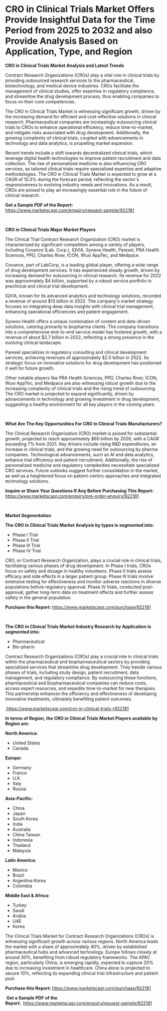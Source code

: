<p><h1>CRO in Clinical Trials Market Offers Provide Insightful Data for the Time Period from 2025 to 2032 and also Provide Analysis Based on Application, Type, and Region</h1></p><p><strong>CRO in Clinical Trials Market Analysis and Latest Trends</strong></p>
<p><p>Contract Research Organizations (CROs) play a vital role in clinical trials by providing outsourced research services to the pharmaceutical, biotechnology, and medical device industries. CROs facilitate the management of clinical studies, offer expertise in regulatory compliance, and streamline the drug development process, thus enabling companies to focus on their core competencies.</p><p>The CRO in Clinical Trials Market is witnessing significant growth, driven by the increasing demand for efficient and cost-effective solutions in clinical research. Pharmaceutical companies are increasingly outsourcing clinical trials to CROs to enhance operational efficiency, reduce time-to-market, and mitigate risks associated with drug development. Additionally, the growing complexity of clinical trials, coupled with advancements in technology and data analytics, is propelling market expansion.</p><p>Recent trends include a shift towards decentralized clinical trials, which leverage digital health technologies to improve patient recruitment and data collection. The rise of personalized medicine is also influencing CRO services, as tailored clinical trials require specialized expertise and adaptive methodologies. The CRO in Clinical Trials Market is expected to grow at a CAGR of 10.3% during the forecast period, reflecting the sector's responsiveness to evolving industry needs and innovations. As a result, CROs are poised to play an increasingly essential role in the future of clinical research.</p></p>
<p><strong>Get a Sample PDF of the Report:&nbsp;</strong> <a href="https://www.marketscagr.com/enquiry/request-sample/922181?utm_campaign=2660&utm_medium=2&utm_source=Github&utm_content=ia&utm_term=18042025&utm_id=cro-in-clinical-trials">https://www.marketscagr.com/enquiry/request-sample/922181</a></p>
<p>&nbsp;</p>
<p><strong>CRO in Clinical Trials Major Market Players</strong></p>
<p><p>The Clinical Trial Contract Research Organization (CRO) market is characterized by significant competition among a variety of players, including Covance (Lab. Corp.), IQVIA, Syneos Health, Parexel, PRA Health Sciences, PPD, Charles River, ICON, Wuxi AppTec, and Medpace. </p><p>Covance, part of LabCorp, is a leading global player, offering a wide range of drug development services. It has experienced steady growth, driven by increasing demand for outsourcing in clinical research. Its revenue for 2022 was approximately $4 billion, supported by a robust service portfolio in preclinical and clinical trial development.</p><p>IQVIA, known for its advanced analytics and technology solutions, recorded a revenue of around $13 billion in 2022. The company's market strategy focuses on integrating deep data insights with clinical trial management, enhancing operational efficiencies and patient engagement.</p><p>Syneos Health offers a unique combination of content and data-driven solutions, catering primarily to biopharma clients. The company transitions into a comprehensive end-to-end service model has fostered growth, with a revenue of about $2.7 billion in 2022, reflecting a strong presence in the evolving clinical landscape.</p><p>Parexel specializes in regulatory consulting and clinical development services, achieving revenues of approximately $2.5 billion in 2022. Its strategic focus on innovative solutions for drug development has positioned it well for future growth.</p><p>Other notable players like PRA Health Sciences, PPD, Charles River, ICON, Wuxi AppTec, and Medpace are also witnessing robust growth due to the increasing complexity of clinical trials and the rising trend of outsourcing. The CRO market is projected to expand significantly, driven by advancements in technology and growing investment in drug development, suggesting a healthy environment for all key players in the coming years.</p></p>
<p>&nbsp;</p>
<p><strong>What Are The Key Opportunities For CRO in Clinical Trials Manufacturers?</strong></p>
<p><p>The Clinical Research Organization (CRO) market is poised for substantial growth, projected to reach approximately $60 billion by 2026, with a CAGR exceeding 7% from 2021. Key drivers include rising R&D expenditures, an increase in clinical trials, and the growing need for outsourcing by pharma companies. Technological advancements, such as AI and data analytics, enhance trial efficiency and patient recruitment. Additionally, the rise of personalized medicine and regulatory complexities necessitate specialized CRO services. Future outlooks suggest further consolidation in the market, as well as a heightened focus on patient-centric approaches and integrated technology solutions.</p></p>
<p><strong>Inquire or Share Your Questions If Any Before Purchasing This Report:</strong> <a href="https://www.marketscagr.com/enquiry/pre-order-enquiry/922181?utm_campaign=2660&utm_medium=2&utm_source=Github&utm_content=ia&utm_term=18042025&utm_id=cro-in-clinical-trials">https://www.marketscagr.com/enquiry/pre-order-enquiry/922181</a></p>
<p>&nbsp;</p>
<p><strong>Market Segmentation</strong></p>
<p><strong>The CRO in Clinical Trials Market Analysis by types is segmented into:</strong></p>
<p><ul><li>Phase I Trial</li><li>Phase II Trial</li><li>Phase III Trial</li><li>Phase IV Trial</li></ul></p>
<p><p>CRO, or Contract Research Organization, plays a crucial role in clinical trials, facilitating various phases of drug development. In Phase I trials, CROs focus on safety and dosage in healthy volunteers. Phase II trials assess efficacy and side effects in a larger patient group. Phase III trials involve extensive testing for effectiveness and monitor adverse reactions in diverse populations before regulatory approval. Phase IV trials, conducted post-approval, gather long-term data on treatment effects and further assess safety in the general population.</p></p>
<p><strong>Purchase this Report:&nbsp;</strong><a href="https://www.marketscagr.com/purchase/922181?utm_campaign=2660&utm_medium=2&utm_source=Github&utm_content=ia&utm_term=18042025&utm_id=cro-in-clinical-trials">https://www.marketscagr.com/purchase/922181</a></p>
<p>&nbsp;</p>
<p><strong>The CRO in Clinical Trials Market Industry Research by Application is segmented into:</strong></p>
<p><ul><li>Pharmaceutical</li><li>Bio-pharm</li></ul></p>
<p><p>Contract Research Organizations (CROs) play a crucial role in clinical trials within the pharmaceutical and biopharmaceutical sectors by providing specialized services that streamline drug development. They handle various phases of trials, including study design, patient recruitment, data management, and regulatory compliance. By outsourcing these functions, pharmaceutical and biopharmaceutical companies can reduce costs, access expert resources, and expedite time-to-market for new therapies. This partnership enhances the efficiency and effectiveness of developing innovative treatments, ultimately benefiting patient outcomes.</p></p>
<p><a href="https://www.marketscagr.com/cro-in-clinical-trials-r922181?utm_campaign=2660&utm_medium=2&utm_source=Github&utm_content=ia&utm_term=18042025&utm_id=cro-in-clinical-trials">&nbsp;https://www.marketscagr.com/cro-in-clinical-trials-r922181</a></p>
<p><strong>In terms of Region, the CRO in Clinical Trials Market Players available by Region are:</strong></p>
<p>
    <p> <strong> North America: </strong>
        <ul>
            <li>United States</li>
            <li>Canada</li>
        </ul>
        </p> 
    <p> <strong> Europe: </strong>
        <ul>
            <li>Germany</li>
            <li>France</li>
            <li>U.K.</li>
            <li>Italy</li>
            <li>Russia</li>
        </ul>
        </p> 
    <p> <strong> Asia-Pacific: </strong>
        <ul>
            <li>China</li>
            <li>Japan</li>
            <li>South Korea</li>
            <li>India</li>
            <li>Australia</li>
            <li>China Taiwan</li>
            <li>Indonesia</li>
            <li>Thailand</li>
            <li>Malaysia</li>
        </ul>
        </p> 
    <p> <strong> Latin America: </strong>
        <ul>
            <li>Mexico</li>
            <li>Brazil</li>
            <li>Argentina Korea</li>
            <li>Colombia</li>
        </ul>
        </p> 
    <p> <strong> Middle East & Africa: </strong>
        <ul>
            <li>Turkey</li>
            <li>Saudi</li>
            <li>Arabia</li>
            <li>UAE</li>
            <li>Korea</li>
        </ul>
    </p>
    </p>
<p><p>The Clinical Trials Market for Contract Research Organizations (CROs) is witnessing significant growth across various regions. North America leads the market with a share of approximately 40%, driven by established pharmaceutical hubs and advanced technology. Europe follows closely at around 30%, benefiting from robust regulatory frameworks. The APAC region, particularly China, is emerging rapidly, expected to capture 20% due to increasing investment in healthcare. China alone is projected to secure 10%, reflecting its expanding clinical trial infrastructure and patient pool.</p></p>
<p><strong>Purchase this Report: </strong><a href="https://www.marketscagr.com/purchase/922181?utm_campaign=2660&utm_medium=2&utm_source=Github&utm_content=ia&utm_term=18042025&utm_id=cro-in-clinical-trials">https://www.marketscagr.com/purchase/922181</a></p>
<p>&nbsp;<strong>Get a Sample PDF of the Report:&nbsp;&nbsp;</strong><a href="https://www.marketscagr.com/enquiry/request-sample/922181?utm_campaign=2660&utm_medium=2&utm_source=Github&utm_content=ia&utm_term=18042025&utm_id=cro-in-clinical-trials">https://www.marketscagr.com/enquiry/request-sample/922181</a></p>
<p><strong></strong></p>
<p><p></p><p></p><p></p></p>